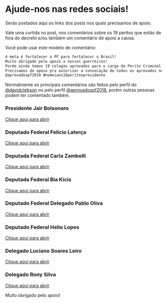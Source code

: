 # Ajude-nos nas redes sociais!

Serão postados aqui os links dos posts nos quais precisamos de apoio.

Vale uma curtida no post, nos comentários sobre os 19 peritos que estão de fora do decreto e/ou também um comentário de apoio a causa.

Você pode usar este modelo de comentário:

```markdown
A meta é fortalecer a PF para fortalecer o Brasil! 
Muito obrigado pelo apoio a nossos guerreiros! 
Porém ainda temos 19 colegas aprovados para o cargo de Perito Criminal Federal que não foram incluídos no decreto. 
Precisamos de apoio pra autorizar a convocação de todos os aprovados nesse último concurso.
@aprovadospf2018 #nomeiaos19peritospresidente 
```
Normalmente os principais comentários são feitos pelo perfil do [@davidclebson](https://www.instagram.com/davidclebson/) ou pelo perfil [@aprovadospf2018](https://www.instagram.com/aprovadospf2018/), porém outras pessoas podem ter comentado também.


### Presidente Jair Bolsonaro

[Clique aqui para abrir](https://www.instagram.com/p/Bx2jzQ2BA6s/)

### Deputado Federal Felício Laterça

[Clique aqui para abrir](https://www.instagram.com/p/Bx2QSNFg6aT/)

### Deputada Federal Carla Zambelli

[Clique aqui para abrir](https://www.instagram.com/p/Bx2asHCHaL6/)

### Deputada Federal Bia Kicis

[Clique aqui para abrir](https://www.instagram.com/p/Bx3eAdYFvS9/)

### Deputado Federal Delegado Pablo Oliva

[Clique aqui para abrir](https://www.instagram.com/p/Bx5AsYlBPkq/)

### Deputado Federal Helio Lopes

[Clique aqui para abrir](https://www.instagram.com/p/Bx2j_OsAuCZ/)

### Delegado Luciano Soares Leiro

[Clique aqui para abrir](https://www.instagram.com/p/Bx2PGodDz7I/)

### Delegado Rony Silva

[Clique aqui para abrir](https://www.instagram.com/p/Bx2TbW0DYLX/)


Muito obrigado pelo apoio!
